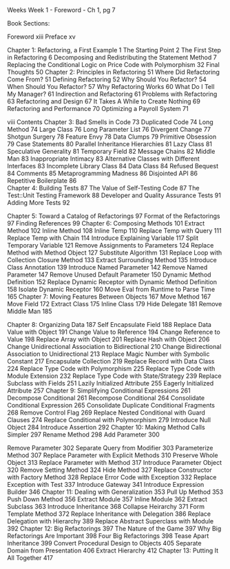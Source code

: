 
Weeks
Week 1 - Foreword - Ch 1, pg 7


Book Sections:

Foreword                                                                    xiii
Preface                                                                       xv

Chapter 1: Refactoring, a First Example                                        1
The Starting Point                                                             2
The First Step in Refactoring                                                  6
Decomposing and Redistributing the Statement Method                            7
Replacing the Conditional Logic on Price Code with Polymorphism               32
Final Thoughts                                                                50
Chapter 2: Principles in Refactoring                                          51
Where Did Refactoring Come From?                                              51
Defining Refactoring                                                          52
Why Should You Refactor?                                                      54
When Should You Refactor?                                                     57
Why Refactoring Works                                                         60
What Do I Tell My Manager?                                                    61
Indirection and Refactoring                                                   61
Problems with Refactoring                                                     63
Refactoring and Design                                                        67
It Takes A While to Create Nothing                                            69
Refactoring and Performance                                                   70
Optimizing a Payroll System                                                   71



viii Contents
Chapter 3: Bad Smells in Code                                                 73
Duplicated Code                                                               74
Long Method                                                                   74
Large Class                                                                   76
Long Parameter List                                                           76
Divergent Change                                                              77
Shotgun Surgery                                                               78
Feature Envy                                                                  78
Data Clumps                                                                   79
Primitive Obsession                                                           79
Case Statements                                                               80
Parallel Inheritance Hierarchies                                              81
Lazy Class                                                                    81
Speculative Generality                                                        81
Temporary Field                                                               82
Message Chains                                                                82
Middle Man                                                                    83
Inappropriate Intimacy                                                        83
Alternative Classes with Different Interfaces                                 83
Incomplete Library Class                                                      84
Data Class                                                                    84
Refused Bequest                                                               84
Comments                                                                      85
Metaprogramming Madness                                                       86
Disjointed API                                                                86  
Repetitive Boilerplate                                                        86  
Chapter 4: Building Tests                                                     87
The Value of Self-Testing Code                                                87
The Test::Unit Testing Framework                                              88
Developer and Quality Assurance Tests                                         91
Adding More Tests                                                             92

Chapter 5: Toward a Catalog of Refactorings                                   97
Format of the Refactorings                                                    97
Finding References                                                            99
Chapter 6: Composing Methods                                                 101
Extract Method                                                               102
Inline Method                                                                108
Inline Temp                                                                  110
Replace Temp with Query                                                      111
Replace Temp with Chain                                                      114
Introduce Explaining Variable                                                117
Split Temporary Variable                                                     121
Remove Assignments to Parameters                                             124
Replace Method with Method Object                                            127
Substitute Algorithm                                                         131
Replace Loop with Collection Closure Method                                  133
Extract Surrounding Method                                                   135
Introduce Class Annotation                                                   139
Introduce Named Parameter                                                    142
Remove Named Parameter                                                       147
Remove Unused Default Parameter                                              150
Dynamic Method Definition                                                    152
Replace Dynamic Receptor with Dynamic Method
Definition                                                                   158
Isolate Dynamic Receptor                                                     160
Move Eval from Runtime to Parse Time                                         165
Chapter 7: Moving Features Between Objects                                   167
Move Method                                                                  167
Move Field                                                                   172
Extract Class                                                                175
Inline Class                                                                 179
Hide Delegate                                                                181
Remove Middle Man                                                            185

Chapter 8: Organizing Data                                                   187
Self Encapsulate Field                                                       188
Replace Data Value with Object                                               191
Change Value to Reference                                                    194
Change Reference to Value                                                    198
Replace Array with Object                                                    201
Replace Hash with Object                                                     206
Change Unidirectional Association to Bidirectional                           210
Change Bidirectional Association to Unidirectional                           213
Replace Magic Number with Symbolic Constant                                  217
Encapsulate Collection                                                       219
Replace Record with Data Class                                               224
Replace Type Code with Polymorphism                                          225
Replace Type Code with Module Extension                                      232
Replace Type Code with State/Strategy                                        239
Replace Subclass with Fields                                                 251
Lazily Initialized Attribute                                                 255
Eagerly Initialized Attribute                                                257
Chapter 9: Simplifying Conditional Expressions                               261
Decompose Conditional                                                        261
Recompose Conditional                                                        264
Consolidate Conditional Expression                                           265
Consolidate Duplicate Conditional Fragments                                  268
Remove Control Flag                                                          269
Replace Nested Conditional with Guard Clauses                                274
Replace Conditional with Polymorphism                                        279
Introduce Null Object                                                        284
Introduce Assertion                                                          292
Chapter 10: Making Method Calls Simpler                                      297
Rename Method                                                                298
Add Parameter                                                                300

Remove Parameter                                                             302
Separate Query from Modifier                                                 303
Parameterize Method                                                          307
Replace Parameter with Explicit Methods                                      310
Preserve Whole Object                                                        313
Replace Parameter with Method                                                317
Introduce Parameter Object                                                   320
Remove Setting Method                                                        324
Hide Method                                                                  327
Replace Constructor with Factory Method                                      328
Replace Error Code with Exception                                            332
Replace Exception with Test                                                  337
Introduce Gateway                                                            341
Introduce Expression Builder                                                 346
Chapter 11: Dealing with Generalization                                      353
Pull Up Method                                                               353
Push Down Method                                                             356
Extract Module                                                               357
Inline Module                                                                362
Extract Subclass                                                             363
Introduce Inheritance                                                        368
Collapse Heirarchy                                                           371
Form Template Method                                                         372
Replace Inheritance with Delegation                                          386
Replace Delegation with Hierarchy                                            389
Replace Abstract Superclass with Module                                      392
Chapter 12: Big Refactorings                                                 397
The Nature of the Game                                                       397
Why Big Refactorings Are Important                                           398
Four Big Refactorings                                                        398
Tease Apart Inheritance                                                      399
Convert Procedural Design to Objects                                         405
Separate Domain from Presentation                                            406
Extract Hierarchy                                                            412
Chapter 13: Putting It All Together                                          417
